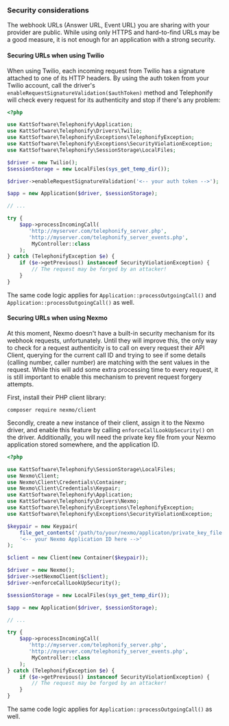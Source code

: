 ### Security considerations

The webhook URLs (Answer URL, Event URL) you are sharing with your provider are public. While using only HTTPS and hard-to-find URLs may be a good measure, it is not enough for an application with a strong security.

#### Securing URLs when using Twilio

When using Twilio, each incoming request from Twilio has a signature attached to one of its HTTP headers. By using the auth token from your Twilio account, call the driver's `enableRequestSignatureValidation($authToken)` method and Telephonify will check every request for its authenticity and stop if there's any problem:

```php
<?php 

use KattSoftware\Telephonify\Application;
use KattSoftware\Telephonify\Drivers\Twilio;
use KattSoftware\Telephonify\Exceptions\TelephonifyException;
use KattSoftware\Telephonify\Exceptions\SecurityViolationException;
use KattSoftware\Telephonify\SessionStorage\LocalFiles;

$driver = new Twilio();
$sessionStorage = new LocalFiles(sys_get_temp_dir());

$driver->enableRequestSignatureValidation('<-- your auth token -->');

$app = new Application($driver, $sessionStorage);

// ...

try {
    $app->processIncomingCall(
       'http://myserver.com/telephonify_server.php',
       'http://myserver.com/telephonify_server_events.php',
        MyController::class
    );
} catch (TelephonifyException $e) {
    if ($e->getPrevious() instanceof SecurityViolationException) {
        // The request may be forged by an attacker!
    }
}
``` 

The same code logic applies for `Application::processOutgoingCall()` and `Application::processOutgoingCall()` as well.

#### Securing URLs when using Nexmo

At this moment, Nexmo doesn't have a built-in security mechanism for its webhook requests, unfortunately. Until they will improve this, the only way to check for a request authenticity is to call on every request their API Client, querying for the current call ID and trying to see if some details (calling number, caller number) are matching with the sent values in the request. While this will add some extra processing time to every request, it is still important to enable this mechanism to prevent request forgery attempts.

First, install their PHP client library:

```
composer require nexmo/client
```

Secondly, create a new instance of their client, assign it to the Nexmo driver, and enable this feature by calling `enforceCallLookUpSecurity()` on the driver. Additionally, you will need the private key file from your Nexmo application stored somewhere, and the application ID.

```php
<?php 

use KattSoftware\Telephonify\SessionStorage\LocalFiles;
use Nexmo\Client;
use Nexmo\Client\Credentials\Container;
use Nexmo\Client\Credentials\Keypair;
use KattSoftware\Telephonify\Application;
use KattSoftware\Telephonify\Drivers\Nexmo;
use KattSoftware\Telephonify\Exceptions\TelephonifyException;
use KattSoftware\Telephonify\Exceptions\SecurityViolationException;

$keypair = new Keypair(
    file_get_contents('/path/to/your/nexmo/applicaton/private_key_file'),
    '<-- your Nexmo Application ID here -->'
);

$client = new Client(new Container($keypair));

$driver = new Nexmo();
$driver->setNexmoClient($client);
$driver->enforceCallLookUpSecurity();

$sessionStorage = new LocalFiles(sys_get_temp_dir());

$app = new Application($driver, $sessionStorage);

// ...

try {
    $app->processIncomingCall(
       'http://myserver.com/telephonify_server.php',
       'http://myserver.com/telephonify_server_events.php',
        MyController::class
    );
} catch (TelephonifyException $e) {
    if ($e->getPrevious() instanceof SecurityViolationException) {
        // The request may be forged by an attacker!
    }
}
``` 

The same code logic applies for `Application::processOutgoingCall()` as well.
